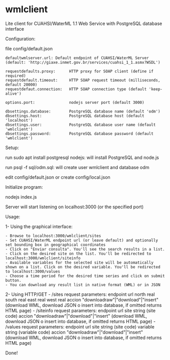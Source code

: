 # wmlclient

Lite client for CUAHSI/WaterML 1.1 Web Service with PostgreSQL database interface

Configuration:

file config/default.json

	defaultwmlserver.url: Default endpoint of CUAHSI/WaterML Server (default: 'http://giaxe.inmet.gov.br/services/cuahsi_1_1.asmx?WSDL')
	
	requestdefaults.proxy: 		HTTP proxy for SOAP client (define if required)
	requestdefault.timeout: 	HTTP SOAP request timeout (milliseconds, default 20000)
	requestdefaut.connection: 	HTTP SOAP connection type (default 'keep-alive')

	options.port: 				nodejs server port (default 3000)
	
	dbsettings.database: 		PostgreSQL database name (default 'odm')
	dbsettings.host:			PostgreSQL database host (default 'localhost')
	dbsettings.user:			PostgreSQL database user name (default 'wmlclient')
	dbsettings.password:		PostgreSQL database password (default 'wmlclient')

Setup:

run sudo apt install postgresql nodejs: will install PostgreSQL and node.js

run psql -f sql/odm.sql: will create user wmlclient and database odm

edit config/default.json or create config/local.json

Initialize program:

nodejs index.js

Server will start listening  on  localhost:3000 (or the specified port) 

Usage:

1- Using the graphical interface:

	- Browse to localhost:3000/wmlclient/sites
	- Set CUAHSI/WaterML endpoint url (or leave default) and optionally set bounding box in geographical coordinates
	- Click on "Enviar consulta". You'll see the search results in a list.
	- Click on the desired site on the list. You'll be redirected to localhost:3000/wmlclient/siteinfo
	- Available variables for the selected site will be automatically shown on a list. Click on the desired variable. You'll be redirected to localhost:3000/values
	- Choose a time period for the desired time series and click on submit button.
	- You can download any result list in native format (WML) or in JSON

2- Using HTTP/GET
	- /sites
		request parameters:
			endpoint		url
			north			real
			south			real
			east			real
			west			real
			accion			"downloadraw"|"download"|"insert"    (download WML, download JSON o insert into database, if omitted returns HTML page)
	- /siteinfo
		request parameters:
			endpoint 		url
			site			string (site code)
			accion			"downloadraw"|"download"|"insert"    (download WML, download JSON o insert into database, if omitted returns HTML page)
	- /values
		request parameters:
			endpoint 		url
			site			string (site code)
			variable		string (variable code)
			accion			"downloadraw"|"download"|"insert"    (download WML, download JSON o insert into database, if omitted returns HTML page)

Done!
   
